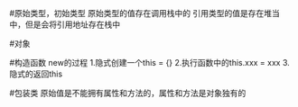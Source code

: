 #原始类型，初始类型
原始类型的值存在调用栈中的
引用类型的值是存在堆当中，但是会将引用地址存在栈中

#对象

#构造函数
new的过程
1.隐式创建一个this = {}
2.执行函数中的this.xxx = xxx
3.隐式的返回this

#包装类
原始值是不能拥有属性和方法的，属性和方法是对象独有的
